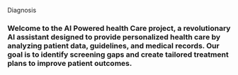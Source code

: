 
Diagnosis

 ### Welcome to the AI Powered health Care project, a revolutionary AI assistant designed to provide personalized health care by analyzing patient data, guidelines, and medical records. Our goal is to identify screening gaps and create tailored treatment plans to improve patient outcomes.
